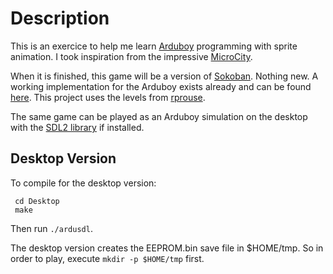 # Description

This is an exercice to help me learn [Arduboy](https://www.arduboy.com) programming with sprite animation.
I took inspiration from the impressive [MicroCity](https://github.com/jhhoward/MicroCity). 

When it is finished, this game will be a version of [Sokoban](https://en.wikipedia.org/wiki/Sokoban). 
Nothing new. A working implementation for the Arduboy exists already and can be found
[here](https://github.com/rprouse/Arduban). This project uses the levels from 
[rprouse](https://github.com/rprouse/Arduban).

The same game can be played as an Arduboy simulation on the desktop 
with the [SDL2 library](https://github.com/libsdl-org/SDL/tree/SDL2) if installed.

## Desktop Version

To compile for the desktop version:
 ``` 
  cd Desktop
  make
```
Then run `./ardusdl`.

The desktop version creates the EEPROM.bin save file in $HOME/tmp. So in order to play, execute `mkdir -p $HOME/tmp` first.

